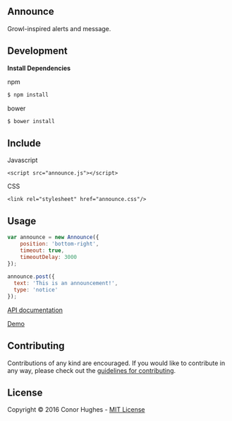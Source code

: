 ## Announce

Growl-inspired alerts and message.


## Development

__Install Dependencies__

npm
```sh
$ npm install
```

bower
```sh
$ bower install
```

## Include
Javascript
```
<script src="announce.js"></script>
```

CSS
```
<link rel="stylesheet" href="announce.css"/>
```

## Usage

``` javascript
var announce = new Announce({
    position: 'bottom-right',
    timeout: true,
    timeoutDelay: 3000
});
  
announce.post({
  text: 'This is an announcement!',
  type: 'notice'
});
```

[API documentation](https://thatguyhughesy.github.io/announce/docs)

[Demo](https://thatguyhughesy.github.io/announce/)


## Contributing

Contributions of any kind are encouraged. If you would like to contribute in any way, please check out the [guidelines for contributing](CONTRIBUTING.md).


## License
Copyright &copy; 2016 Conor Hughes - [MIT License](LICENSE)
